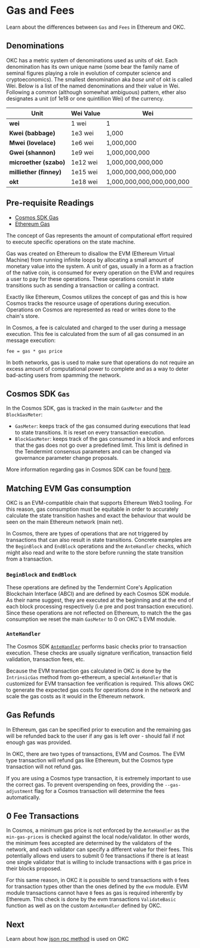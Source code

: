 # Gas and Fees

Learn about the differences between `Gas` and `Fees` in Ethereum and OKC. 

## Denominations
OKC has a metric system of denominations used as units of okt. Each denomination has its own unique name (some bear the family name of seminal figures playing a role in evolution of computer science and cryptoeconomics). The smallest denomination aka *base unit* of okt is called Wei. Below is a list of the named denominations and
their value in Wei. Following a common (although somewhat ambiguous) pattern, ether also designates a unit (of 1e18 or one quintillion Wei) of the currency.

|   Unit        | Wei Value | Wei  |
|--------------------|-----------------------|----------------------|
|  **wei**           | 1 wei                              | 1             |
|  **Kwei (babbage)**          | 1e3 wei                  | 1,000             |
|  **Mwei (lovelace)**         | 1e6 wei                  | 1,000,000             |
|  **Gwei (shannon)**          | 1e9 wei                  | 1,000,000,000             |
|  **microether (szabo)**      | 1e12 wei                 | 1,000,000,000,000             |
|  **milliether (finney)**     | 1e15 wei                 | 1,000,000,000,000,000             |
|  **okt**                     | 1e18 wei                 | 1,000,000,000,000,000,000             |




## Pre-requisite Readings

- [Cosmos SDK Gas](https://docs.cosmos.network/main/basics/gas-fees)
- [Ethereum Gas](https://ethereum.org/en/developers/docs/gas/) 

The concept of Gas represents the amount of computational effort required to execute specific operations on the state machine.

Gas was created on Ethereum to disallow the EVM (Ethereum Virtual Machine) from running infinite
loops by allocating a small amount of monetary value into the system. A unit of gas, usually in a
form as a fraction of the native coin, is consumed for every operation on the EVM and requires a
user to pay for these operations. These operations consist in state transitions such as sending a
transaction or calling a contract.

Exactly like Ethereum, Cosmos utilizes the concept of gas and this is how Cosmos tracks the resource
usage of operations during execution. Operations on Cosmos are represented as read or writes done to the chain's store.

In Cosmos, a fee is calculated and charged to the user during a message execution. This fee is
calculated from the sum of all gas consumed in an message execution:

```
fee = gas * gas price
```

In both networks, gas is used to make sure that operations do not require an excess amount of
computational power to complete and as a way to deter bad-acting users from spamming the network.

## Cosmos SDK `Gas`

In the Cosmos SDK, gas is tracked in the main `GasMeter` and the `BlockGasMeter`:

- `GasMeter`: keeps track of the gas consumed during executions that lead to state transitions. It is reset on every transaction  execution.
- `BlockGasMeter`: keeps track of the gas consumed in a block and enforces that the gas does not go over a predefined limit. This limit is defined in the Tendermint consensus parameters and can be changed via governance parameter change proposals.

More information regarding gas in Cosmos SDK can be found [here](https://docs.cosmos.network/master/basics/gas-fees.html).

## Matching EVM Gas consumption

OKC is an EVM-compatible chain that supports Ethereum Web3 tooling. For this reason, gas
consumption must be equitable in order to accurately calculate the state transition hashes and exact
the behaviour that would be seen on the main Ethereum network (main net).

In Cosmos, there are types of operations that are not triggered by transactions that can also result in state transitions. Concrete examples are the  `BeginBlock` and `EndBlock` operations and the `AnteHandler` checks, which might also read and write to the store before running the state transition from a transaction.

### `BeginBlock` and `EndBlock`

These operations are defined by the Tendermint Core's Application Blockchain Interface (ABCI) and are defined by each Cosmos SDK module. As their name suggest, they are executed at the beginning and at the end of each block processing respectively (i.e pre and post transaction execution). Since these operations are not reflected on Ethereum, to match the the gas consumption we reset the main `GasMeter` to 0 on OKC's EVM module.

### `AnteHandler`

The Cosmos SDK [`AnteHandler`](https://docs.cosmos.network/master/basics/gas-fees.html#antehandler)
performs basic checks prior to transaction execution. These checks are usually signature
verification, transaction field validation, transaction fees, etc.

Because the EVM transaction gas calculated in OKC is done by the `IntrinsicGas` method from go-ethereum, a
special `AnteHandler` that is customized for EVM transaction fee verification is required. This
allows OKC to generate the expected gas costs for operations done in the network and scale the
gas costs as it would in the Ethereum network.

## Gas Refunds

In Ethereum, gas can be specified prior to execution and the remaining gas will be refunded back to the user if any gas is left over - should fail if not enough gas was provided. 

In OKC, there are two types of transactions, EVM and Cosmos. The EVM type transaction will refund gas like Ethereum, but the Cosmos type transaction will not refund gas.

If you are using a Cosmos type transaction, it is extremely important to use the correct gas. To prevent overspending on fees, providing the `--gas-adjustment` flag for a Cosmos transaction will determine the fees automatically. 

## 0 Fee Transactions

In Cosmos, a minimum gas price is not enforced by the `AnteHandler` as the `min-gas-prices` is
checked against the local node/validator. In other words, the minimum fees accepted are determined
by the validators of the network, and each validator can specify a different value for their fees.
This potentially allows end users to submit 0 fee transactions if there is at least one single
validator that is willing to include transactions with `0` gas price in their blocks proposed.

For this same reason, in OKC it is possible to send transactions with `0` fees for transaction
types other than the ones defined by the `evm` module. EVM module transactions cannot have `0` fees
as gas is required inherently by Ethereum. This check is done by the evm transactions
`ValidateBasic` function as well as on the custom `AnteHandler` defined by OKC.


## Next

Learn about how [json rpc method](./json_rpc.md) is used on OKC 
